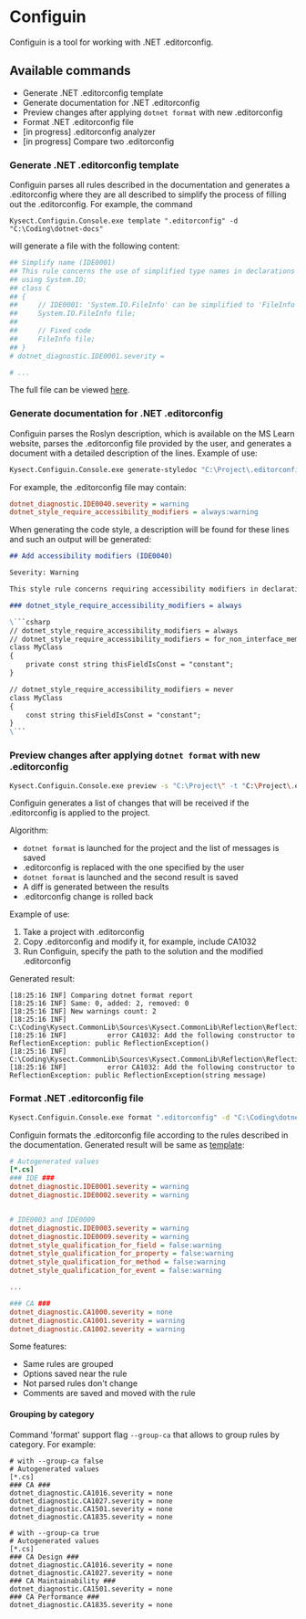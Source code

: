 # Configuin

Configuin is a tool for working with .NET .editorconfig.

## Available commands

- Generate .NET .editorconfig template
- Generate documentation for .NET .editorconfig
- Preview changes after applying `dotnet format` with new .editorconfig
- Format .NET .editorconfig file
- [in progress] .editorconfig analyzer
- [in progress] Compare two .editorconfig

### Generate .NET .editorconfig template

Configuin parses all rules described in the documentation and generates a .editorconfig where they are all described to simplify the process of filling out the .editorconfig. For example, the command

```
Kysect.Configuin.Console.exe template ".editorconfig" -d "C:\Coding\dotnet-docs"
```

will generate a file with the following content:

```ini
## Simplify name (IDE0001)
## This rule concerns the use of simplified type names in declarations and executable code, when possible. You can remove unnecessary name qualification to simplify code and improve readability.
## using System.IO;
## class C
## {
##     // IDE0001: 'System.IO.FileInfo' can be simplified to 'FileInfo'
##     System.IO.FileInfo file;
## 
##     // Fixed code
##     FileInfo file;
## }
# dotnet_diagnostic.IDE0001.severity = 

# ...
```

The full file can be viewed [here](Docs/.editorconfig).

### Generate documentation for .NET .editorconfig

Configuin parses the Roslyn description, which is available on the MS Learn website, parses the .editorconfig file provided by the user, and generates a document with a detailed description of the lines. Example of use:

```bash
Kysect.Configuin.Console.exe generate-styledoc "C:\Project\.editorconfig" -o "output.md" -d "C:\Coding\dotnet-docs"
```

For example, the .editorconfig file may contain:

```ini
dotnet_diagnostic.IDE0040.severity = warning
dotnet_style_require_accessibility_modifiers = always:warning
```

When generating the code style, a description will be found for these lines and such an output will be generated:

```md
## Add accessibility modifiers (IDE0040)

Severity: Warning

This style rule concerns requiring accessibility modifiers in declarations.

### dotnet_style_require_accessibility_modifiers = always

\```csharp
// dotnet_style_require_accessibility_modifiers = always
// dotnet_style_require_accessibility_modifiers = for_non_interface_members
class MyClass
{
    private const string thisFieldIsConst = "constant";
}

// dotnet_style_require_accessibility_modifiers = never
class MyClass
{
    const string thisFieldIsConst = "constant";
}
\```
```

### Preview changes after applying `dotnet format` with new .editorconfig

```bash
Kysect.Configuin.Console.exe preview -s "C:\Project\" -t "C:\Project\.editorconfig" -e "C:\.editorconfig"
```

Configuin generates a list of changes that will be received if the .editorconfig is applied to the project.

Algorithm:
- `dotnet format` is launched for the project and the list of messages is saved
- .editorconfig is replaced with the one specified by the user
- `dotnet format` is launched and the second result is saved
- A diff is generated between the results
- .editorconfig change is rolled back

Example of use:

1. Take a project with .editorconfig
2. Copy .editorconfig and modify it, for example, include CA1032
3. Run Configuin, specify the path to the solution and the modified .editorconfig

Generated result:

```log
[18:25:16 INF] Comparing dotnet format report
[18:25:16 INF] Same: 0, added: 2, removed: 0
[18:25:16 INF] New warnings count: 2
[18:25:16 INF]  C:\Coding\Kysect.CommonLib\Sources\Kysect.CommonLib\Reflection\ReflectionException.cs
[18:25:16 INF]          error CA1032: Add the following constructor to ReflectionException: public ReflectionException()
[18:25:16 INF]  C:\Coding\Kysect.CommonLib\Sources\Kysect.CommonLib\Reflection\ReflectionException.cs
[18:25:16 INF]          error CA1032: Add the following constructor to ReflectionException: public ReflectionException(string message)
```

### Format .NET .editorconfig file

```bash
Kysect.Configuin.Console.exe format ".editorconfig" -d "C:\Coding\dotnet-docs"
```

Configuin formats the .editorconfig file according to the rules described in the documentation. Generated result will be same as [template](Docs/.editorconfig):

```ini
# Autogenerated values
[*.cs]
### IDE ###
dotnet_diagnostic.IDE0001.severity = warning
dotnet_diagnostic.IDE0002.severity = warning


# IDE0003 and IDE0009
dotnet_diagnostic.IDE0003.severity = warning
dotnet_diagnostic.IDE0009.severity = warning
dotnet_style_qualification_for_field = false:warning
dotnet_style_qualification_for_property = false:warning
dotnet_style_qualification_for_method = false:warning
dotnet_style_qualification_for_event = false:warning

...

### CA ###
dotnet_diagnostic.CA1000.severity = none
dotnet_diagnostic.CA1001.severity = warning
dotnet_diagnostic.CA1002.severity = warning
```

Some features:
- Same rules are grouped
- Options saved near the rule
- Not parsed rules don't change
- Comments are saved and moved with the rule

#### Grouping by category

Command 'format' support flag `--group-ca` that allows to group rules by category. For example:

```
# with --group-ca false
# Autogenerated values
[*.cs]
### CA ###
dotnet_diagnostic.CA1016.severity = none
dotnet_diagnostic.CA1027.severity = none
dotnet_diagnostic.CA1501.severity = none
dotnet_diagnostic.CA1835.severity = none

# with --group-ca true
# Autogenerated values
[*.cs]
### CA Design ###
dotnet_diagnostic.CA1016.severity = none
dotnet_diagnostic.CA1027.severity = none
### CA Maintainability ###
dotnet_diagnostic.CA1501.severity = none
### CA Performance ###
dotnet_diagnostic.CA1835.severity = none
```
